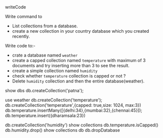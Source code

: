 writeCode

Write command to

- List collections from a database.
- create a new collection in your country database which you created recently.

Write code to:-

- crate a database named `weather`
- create a capped collection named `temperature` with maximum of 3 documents and try inserting more than 3 to see the result.
- create a simple collection named `humidity`
- check whether `temperature` collection is capped or not ?
- Delete `humidity` collection and then the entire database(weather).



show dbs
db.createCollection('patna');


use weather
db.createCollection('temperature');
db.createCollection('temperature',{capped: true,size: 1024, max:3})
db.temperature.insertMany([{delhi:34},{mumbai:32},{chennai:45}]);
db.temperature.insert({dharamsala:23})


db.createCollection('humidity')
show collections
db.temperature.isCapped()
db.humidity.drop()
show collections
db
db.dropDatabase